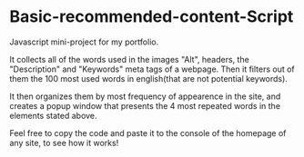 # Basic-recommended-content-Script

Javascript mini-project for my portfolio.

It collects all of the words used in the images "Alt", headers, the "Description" and "Keywords" meta tags of a webpage. Then it filters out of them the 100 most used words in english(that are not potential keywords).

It then organizes them by most frequency of appearence in the site, and creates a popup window that presents the 4 most repeated words in the elements stated above.


Feel free to copy the code and paste it to the console of the homepage of any site, to see how it works!

